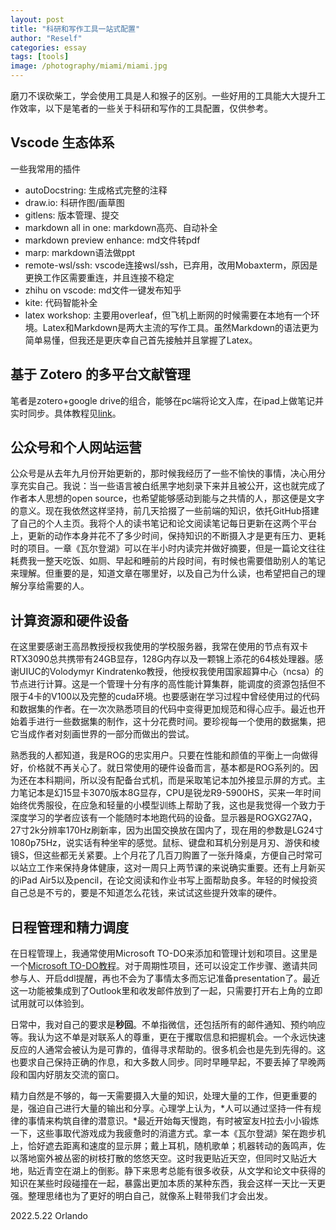 ```yaml
---
layout: post
title: "科研和写作工具一站式配置"
author: "Reself"
categories: essay
tags: [tools]
image: /photography/miami/miami.jpg
---
```


磨刀不误砍柴工，学会使用工具是人和猴子的区别。一些好用的工具能大大提升工作效率，以下是笔者的一些关于科研和写作的工具配置，仅供参考。

## Vscode 生态体系

一些我常用的插件

- autoDocstring: 生成格式完整的注释
- draw.io: 科研作图/画草图
- gitlens: 版本管理、提交
- markdown all in one: markdown高亮、自动补全
- markdown preview enhance: md文件转pdf
- marp: markdown语法做ppt
- remote-wsl/ssh: vscode连接wsl/ssh，已弃用，改用Mobaxterm，原因是更换工作区需要重连，并且连接不稳定
- zhihu on vscode: md文件一键发布知乎
- kite: 代码智能补全
- latex workshop: 主要用overleaf，但飞机上断网的时候需要在本地有一个环境。Latex和Markdown是两大主流的写作工具。虽然Markdown的语法更为简单易懂，但我还是更庆幸自己首先接触并且掌握了Latex。

## 基于 Zotero 的多平台文献管理

笔者是zotero+google drive的组合，能够在pc端将论文入库，在ipad上做笔记并实时同步。具体教程见[link](https://zhuanlan.zhihu.com/p/346060488)。

## 公众号和个人网站运营

公众号是从去年九月份开始更新的，那时候我经历了一些不愉快的事情，决心用分享充实自己。我说：当一些语言被白纸黑字地刻录下来并且被公开，这也就完成了作者本人思想的open source，也希望能够感动到能与之共情的人，那这便是文字的意义。现在我依然这样坚持，前几天拾掇了一些前端的知识，依托GitHub搭建了自己的个人主页。我将个人的读书笔记和论文阅读笔记每日更新在这两个平台上，更新的动作本身并花不了多少时间，保持知识的不断摄入才是更有压力、更耗时的项目。一章《瓦尔登湖》可以在半小时内读完并做好摘要，但是一篇论文往往耗费我一整天吃饭、如厕、早起和睡前的片段时间，有时候也需要借助别人的笔记来理解。但重要的是，知道文章在哪里好，以及自己为什么读，也希望把自己的理解分享给需要的人。

## 计算资源和硬件设备

在这里要感谢王高昂教授授权我使用的学校服务器，我常在使用的节点有双卡RTX3090总共携带有24GB显存，128G内存以及一颗锦上添花的64核处理器。感谢UIUC的Volodymyr Kindratenko教授，他授权我使用国家超算中心（ncsa）的节点进行计算。这是一个管理十分有序的高性能计算集群，能调度的资源包括但不限于4卡的V100以及完整的cuda环境。也要感谢在学习过程中曾经使用过的代码和数据集的作者。在一次次熟悉项目的代码中变得更加规范和得心应手。最近也开始着手进行一些数据集的制作，这十分花费时间。要珍视每一个使用的数据集，把它当成作者对刻画世界的一部分而做出的尝试。

熟悉我的人都知道，我是ROG的忠实用户。只要在性能和颜值的平衡上一向做得好，价格就不再关心了。就日常使用的硬件设备而言，基本都是ROG系列的。因为还在本科期间，所以没有配备台式机，而是采取笔记本加外接显示屏的方式。主力笔记本是幻15显卡3070版本8G显存，CPU是锐龙R9-5900HS，买来一年时间始终优秀服役，在应急和轻量的小模型训练上帮助了我，这也是我觉得一个致力于深度学习的学者应该有一个能随时本地跑代码的设备。显示器是ROGXG27AQ，27寸2k分辨率170Hz刷新率，因为出国交换放在国内了，现在用的参数是LG24寸1080p75Hz，说实话有种坐牢的感觉。鼠标、键盘和耳机分别是月刃、游侠和棱镜S，但这些都无关紧要。上个月花了几百刀购置了一张升降桌，方便自己时常可以站立工作来保持身体健康，这对一周只上两节课的来说确实重要。还有上月新买的iPad Air5以及pencil，在论文阅读和作业书写上面帮助良多。年轻的时候投资自己总是不亏的，要是不知道怎么花钱，来试试这些提升效率的硬件。

## 日程管理和精力调度

在日程管理上，我通常使用Microsoft TO-DO来添加和管理计划和项目。这里是一个[Microsoft TO-DO教程](-https://zhuanlan.zhihu.com/p/27284556)。对于周期性项目，还可以设定工作步骤、邀请共同参与人、开启ddl提醒，再也不会为了事情太多而忘记准备presentation了。最近这一功能被集成到了Outlook里和收发邮件放到了一起，只需要打开右上角的立即试用就可以体验到。

日常中，我对自己的要求是**秒回**。不单指微信，还包括所有的邮件通知、预约响应等。我认为这不单是对联系人的尊重，更在于攫取信息和把握机会。一个永远快速反应的人通常会被认为是可靠的，值得寻求帮助的。很多机会也是先到先得的。这也要求自己保持正确的作息，和大多数人同步。同时早睡早起，不要丢掉了早晚两段和国内好朋友交流的窗口。

精力自然是不够的，每一天需要摄入大量的知识，处理大量的工作，但更重要的是，强迫自己进行大量的输出和分享。心理学上认为，*人可以通过坚持一件有规律的事情来构筑自律的潜意识。*最近开始每天慢跑，有时被室友H拉去小小锻炼一下，这些事取代游戏成为我疲惫时的消遣方式。拿一本《瓦尔登湖》架在跑步机上，恰好遮去距离和速度的显示屏；戴上耳机，随机歌单；机器转动的轰鸣声，佐以落地窗外被丛密的树枝打散的悠悠天空。这时我更贴近天空，但同时又贴近大地，贴近青空在湖上的倒影。静下来思考总能有很多收获，从文学和论文中获得的知识在某些时段碰撞在一起，暴露出更加本质的某种东西，我会这样一天比一天更强。整理思绪也为了更好的明白自己，就像系上鞋带我们才会出发。

2022.5.22 
Orlando